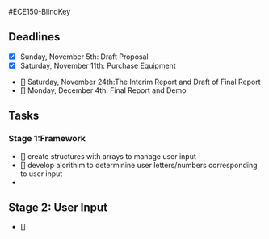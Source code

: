 #ECE150-BlindKey


## Deadlines

- [x] Sunday, November 5th: Draft Proposal
- [x] Saturday, November 11th: Purchase Equipment
- []  Saturday, November 24th:The Interim Report and Draft of Final Report
- [] Monday, December 4th: Final Report and Demo

## Tasks

### Stage 1:Framework

- [] create structures with arrays to manage user input
- [] develop alorithim to determinine user letters/numbers corresponding to user input
-
## Stage 2: User Input
- []



